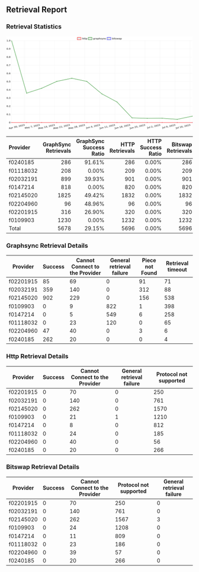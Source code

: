 ## Retrieval Report
### Retrieval Statistics
<img src="https://raw.githubusercontent.com/data-preservation-programs/filplus-checker-assets/main/filecoin-project/filecoin-plus-large-datasets/issues/1039/1689646742005.png"/>

| Provider  | GraphSync Retrievals | GraphSync Success Ratio | HTTP Retrievals | HTTP Success Ratio | Bitswap Retrievals | Bitswap Success Ratio |
| :-------- | -------------------: | ----------------------: | --------------: | -----------------: | -----------------: | --------------------: |
| f0240185  |                  286 |                  91.61% |             286 |              0.00% |                286 |                 0.00% |
| f01118032 |                  208 |                   0.00% |             209 |              0.00% |                209 |                 0.00% |
| f02032191 |                  899 |                  39.93% |             901 |              0.00% |                901 |                 0.00% |
| f0147214  |                  818 |                   0.00% |             820 |              0.00% |                820 |                 0.00% |
| f02145020 |                 1825 |                  49.42% |            1832 |              0.00% |               1832 |                 0.00% |
| f02204960 |                   96 |                  48.96% |              96 |              0.00% |                 96 |                 0.00% |
| f02201915 |                  316 |                  26.90% |             320 |              0.00% |                320 |                 0.00% |
| f0109903  |                 1230 |                   0.00% |            1232 |              0.00% |               1232 |                 0.00% |
| Total     |                 5678 |                  29.15% |            5696 |              0.00% |               5696 |                 0.00% |

### Graphsync Retrieval Details
| Provider  | Success | Cannot Connect to the Provider | General retrieval failure | Piece not Found | Retrieval timeout |
| --------- | ------- | ------------------------------ | ------------------------- | --------------- | ----------------- |
| f02201915 | 85      | 69                             | 0                         | 91              | 71                |
| f02032191 | 359     | 140                            | 0                         | 312             | 88                |
| f02145020 | 902     | 229                            | 0                         | 156             | 538               |
| f0109903  | 0       | 9                              | 822                       | 1               | 398               |
| f0147214  | 0       | 5                              | 549                       | 6               | 258               |
| f01118032 | 0       | 23                             | 120                       | 0               | 65                |
| f02204960 | 47      | 40                             | 0                         | 3               | 6                 |
| f0240185  | 262     | 20                             | 0                         | 0               | 4                 |

### Http Retrieval Details
| Provider  | Success | Cannot Connect to the Provider | General retrieval failure | Protocol not supported |
| --------- | ------- | ------------------------------ | ------------------------- | ---------------------- |
| f02201915 | 0       | 70                             | 0                         | 250                    |
| f02032191 | 0       | 140                            | 0                         | 761                    |
| f02145020 | 0       | 262                            | 0                         | 1570                   |
| f0109903  | 0       | 21                             | 1                         | 1210                   |
| f0147214  | 0       | 8                              | 0                         | 812                    |
| f01118032 | 0       | 24                             | 0                         | 185                    |
| f02204960 | 0       | 40                             | 0                         | 56                     |
| f0240185  | 0       | 20                             | 0                         | 266                    |

### Bitswap Retrieval Details
| Provider  | Success | Cannot Connect to the Provider | Protocol not supported | General retrieval failure |
| --------- | ------- | ------------------------------ | ---------------------- | ------------------------- |
| f02201915 | 0       | 70                             | 250                    | 0                         |
| f02032191 | 0       | 140                            | 761                    | 0                         |
| f02145020 | 0       | 262                            | 1567                   | 3                         |
| f0109903  | 0       | 24                             | 1208                   | 0                         |
| f0147214  | 0       | 11                             | 809                    | 0                         |
| f01118032 | 0       | 23                             | 186                    | 0                         |
| f02204960 | 0       | 39                             | 57                     | 0                         |
| f0240185  | 0       | 20                             | 266                    | 0                         |

